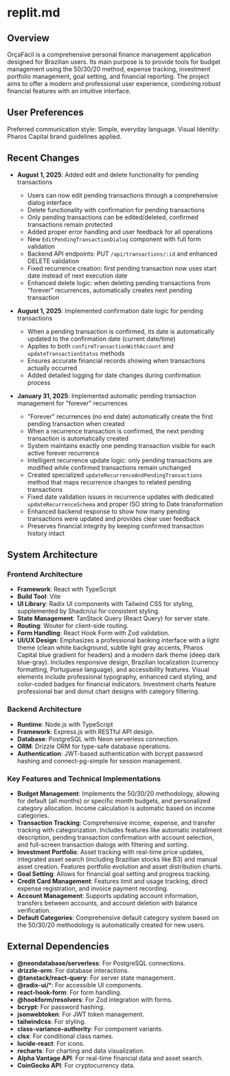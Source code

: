 # replit.md

## Overview

OrçaFácil is a comprehensive personal finance management application designed for Brazilian users. Its main purpose is to provide tools for budget management using the 50/30/20 method, expense tracking, investment portfolio management, goal setting, and financial reporting. The project aims to offer a modern and professional user experience, combining robust financial features with an intuitive interface.

## User Preferences

Preferred communication style: Simple, everyday language.
Visual Identity: Pharos Capital brand guidelines applied.

## Recent Changes

- **August 1, 2025**: Added edit and delete functionality for pending transactions
  - Users can now edit pending transactions through a comprehensive dialog interface
  - Delete functionality with confirmation for pending transactions
  - Only pending transactions can be edited/deleted, confirmed transactions remain protected
  - Added proper error handling and user feedback for all operations
  - New `EditPendingTransactionDialog` component with full form validation
  - Backend API endpoints: PUT `/api/transactions/:id` and enhanced DELETE validation
  - Fixed recurrence creation: first pending transaction now uses start date instead of next execution date
  - Enhanced delete logic: when deleting pending transactions from "forever" recurrences, automatically creates next pending transaction

- **August 1, 2025**: Implemented confirmation date logic for pending transactions
  - When a pending transaction is confirmed, its date is automatically updated to the confirmation date (current date/time)
  - Applies to both `confirmTransactionWithAccount` and `updateTransactionStatus` methods
  - Ensures accurate financial records showing when transactions actually occurred
  - Added detailed logging for date changes during confirmation process

- **January 31, 2025**: Implemented automatic pending transaction management for "forever" recurrences
  - "Forever" recurrences (no end date) automatically create the first pending transaction when created
  - When a recurrence transaction is confirmed, the next pending transaction is automatically created
  - System maintains exactly one pending transaction visible for each active forever recurrence
  - Intelligent recurrence update logic: only pending transactions are modified while confirmed transactions remain unchanged
  - Created specialized `updateRecurrenceAndPendingTransactions` method that maps recurrence changes to related pending transactions
  - Fixed date validation issues in recurrence updates with dedicated `updateRecurrenceSchema` and proper ISO string to Date transformation
  - Enhanced backend response to show how many pending transactions were updated and provides clear user feedback
  - Preserves financial integrity by keeping confirmed transaction history intact

## System Architecture

### Frontend Architecture
- **Framework**: React with TypeScript
- **Build Tool**: Vite
- **UI Library**: Radix UI components with Tailwind CSS for styling, supplemented by Shadcn/ui for consistent styling.
- **State Management**: TanStack Query (React Query) for server state.
- **Routing**: Wouter for client-side routing.
- **Form Handling**: React Hook Form with Zod validation.
- **UI/UX Design**: Emphasizes a professional banking interface with a light theme (clean white background, subtle light gray accents, Pharos Capital blue gradient for headers) and a modern dark theme (deep dark blue-gray). Includes responsive design, Brazilian localization (currency formatting, Portuguese language), and accessibility features. Visual elements include professional typography, enhanced card styling, and color-coded badges for financial indicators. Investment charts feature professional bar and donut chart designs with category filtering.

### Backend Architecture
- **Runtime**: Node.js with TypeScript
- **Framework**: Express.js with RESTful API design.
- **Database**: PostgreSQL with Neon serverless connection.
- **ORM**: Drizzle ORM for type-safe database operations.
- **Authentication**: JWT-based authentication with bcrypt password hashing and connect-pg-simple for session management.

### Key Features and Technical Implementations
- **Budget Management**: Implements the 50/30/20 methodology, allowing for default (all months) or specific month budgets, and personalized category allocation. Income calculation is automatic based on income categories.
- **Transaction Tracking**: Comprehensive income, expense, and transfer tracking with categorization. Includes features like automatic installment description, pending transaction confirmation with account selection, and full-screen transaction dialogs with filtering and sorting.
- **Investment Portfolio**: Asset tracking with real-time price updates, integrated asset search (including Brazilian stocks like B3) and manual asset creation. Features portfolio evolution and asset distribution charts.
- **Goal Setting**: Allows for financial goal setting and progress tracking.
- **Credit Card Management**: Features limit and usage tracking, direct expense registration, and invoice payment recording.
- **Account Management**: Supports updating account information, transfers between accounts, and account deletion with balance verification.
- **Default Categories**: Comprehensive default category system based on the 50/30/20 methodology is automatically created for new users.

## External Dependencies

- **@neondatabase/serverless**: For PostgreSQL connections.
- **drizzle-orm**: For database interactions.
- **@tanstack/react-query**: For server state management.
- **@radix-ui/***: For accessible UI components.
- **react-hook-form**: For form handling.
- **@hookform/resolvers**: For Zod integration with forms.
- **bcrypt**: For password hashing.
- **jsonwebtoken**: For JWT token management.
- **tailwindcss**: For styling.
- **class-variance-authority**: For component variants.
- **clsx**: For conditional class names.
- **lucide-react**: For icons.
- **recharts**: For charting and data visualization.
- **Alpha Vantage API**: For real-time financial data and asset search.
- **CoinGecko API**: For cryptocurrency data.